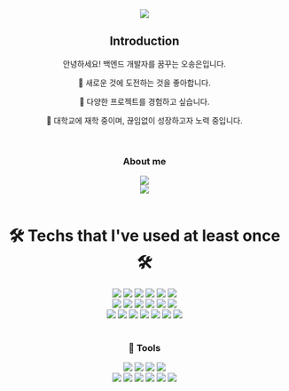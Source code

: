 <div align="center">
  <img src="https://capsule-render.vercel.app/api?type=waving&color=timeGradient&text=Welcome%20to%20SongEun's%20GitHub%20👋&animation=twinkling&fontSize=35&fontAlignY=40&fontAlign=52&height=250">
</div>

<div align="center">
  <h2>Introduction</h2>
  <p>안녕하세요! 백엔드 개발자를 꿈꾸는 오송은입니다.</p>
  <p>🌱 새로운 것에 도전하는 것을 좋아합니다.</p>
  <p>🌱 다양한 프로젝트를 경험하고 싶습니다.</p>
  <p>🌱 대학교에 재학 중이며, 끊임없이 성장하고자 노력 중입니다.</p>
</div>

<br>

<div align="center">
  <h3><b>About me</b></h3>
  <div style="display:flex; flex-direction:column; align-items:center;">
    <a href="https://www.instagram.com/songeun_1228/">
      <img src="https://img.shields.io/badge/Instagram-E4405F?style=for-the-badge&logo=Instagram&logoColor=white"> 
    </a>
    <a href="mailto:zxcvbnm85493@gmail.com">
      <img src="https://img.shields.io/badge/Gmail-EA4335?style=for-the-badge&logo=Gmail&logoColor=white">
    </a>
  </div>
</div>

<br>

<div align=center><h1>🛠 Techs that I've used at least once 🛠</h1></div>

<div align="center">
  <img src="https://img.shields.io/badge/Java-007396?style=for-the-badge&logo=Java&logoColor=white"/>
  <img src="https://img.shields.io/badge/Python-3776AB?style=for-the-badge&logo=Python&logoColor=white"/>
  <img src="https://img.shields.io/badge/C++-00599C?style=for-the-badge&logo=Cplusplus&logoColor=white"/>
  <img src="https://img.shields.io/badge/Python-3776AB?style=for-the-badge&logo=Python&logoColor=white"/>
  <img src="https://img.shields.io/badge/C%23-239120?style=for-the-badge&logo=Csharp&logoColor=white"/>
  <img src="https://img.shields.io/badge/JavaScript-F7DF1E?style=for-the-badge&logo=JavaScript&logoColor=white"/>
</div>

<div align="center">
  <img src="https://img.shields.io/badge/Spring-6DB33F?style=for-the-badge&logo=Spring&logoColor=white"/>
  <img src="https://img.shields.io/badge/SpringBoot-6DB33F?style=for-the-badge&logo=SpringBoot&logoColor=white"/>
  <img src="https://img.shields.io/badge/jQuery-0769AD?style=for-the-badge&logo=jQuery&logoColor=white"/>
  <img src="https://img.shields.io/badge/Linux-FCC624?style=for-the-badge&logo=Linux&logoColor=white"/>
  <img src="https://img.shields.io/badge/MySQL-4479A1?style=for-the-badge&logo=MySQL&logoColor=white"/>
  <img src="https://img.shields.io/badge/MariaDB-003545?style=for-the-badge&logo=MariaDB&logoColor=white"/>
</div>

<div align="center">
  <img src="https://img.shields.io/badge/PHP-777BB4?style=for-the-badge&logo=PHP&logoColor=white"/>
  <img src="https://img.shields.io/badge/CSS3-1572B6?style=for-the-badge&logo=CSS3&logoColor=white"/>
  <img src="https://img.shields.io/badge/HTML5-E34F26?style=for-the-badge&logo=HTML5&logoColor=white"/>
  <img src="https://img.shields.io/badge/AWS-232F3E?style=for-the-badge&logo=AmazonAWS&logoColor=white"/>
  <img src="https://img.shields.io/badge/AmazonEC2-FF9900?style=for-the-badge&logo=AmazonEC2&logoColor=white"/>
  <img src="https://img.shields.io/badge/AmazonS3-569A31?style=for-the-badge&logo=AmazonS3&logoColor=white"/>
  <img src="https://img.shields.io/badge/AndroidStudio-3DDC84?style=for-the-badge&logo=AndroidStudio&logoColor=white"/>
</div>

<br>

<h3 align="center">🔨 Tools</h3>

<div align="center">
  <img src="https://img.shields.io/badge/VisualStudio-5C2D91?style=for-the-badge&logo=VisualStudio&logoColor=white"/>
  <img src="https://img.shields.io/badge/VisualStudioCode-007ACC?style=for-the-badge&logo=VisualStudioCode&logoColor=white"/>
  <img src="https://img.shields.io/badge/VirtualBox-183A61?style=for-the-badge&logo=VirtualBox&logoColor=white"/>
  <img src="https://img.shields.io/badge/CentOS-262577?style=for-the-badge&logo=CentOS&logoColor=white"/>
</div>

<div align="center">
  <img src="https://img.shields.io/badge/EclipseIDE-2C2255?style=for-the-badge&logo=EclipseIDE&logoColor=white"/>
  <img src="https://img.shields.io/badge/ApacheTomcat-F8DC75?style=for-the-badge&logo=ApacheTomcat&logoColor=white"/>
  <img src="https://img.shields.io/badge/GitHub-181717?style=for-the-badge&logo=GitHub&logoColor=white"/>
  <img src="https://img.shields.io/badge/git-F05032?style=for-the-badge&logo=git&logoColor=white">
  <img src="https://img.shields.io/badge/Notion-000000?style=for-the-badge&logo=Notion&logoColor=white"/>
  <img src="https://img.shields.io/badge/Slack-4A154B?style=for-the-badge&logo=Slack&logoColor=white"/>
</div>


<!--
**ddoddo1228/ddoddo1228** is a ✨ _special_ ✨ repository because its `README.md` (this file) appears on your GitHub profile.

Here are some ideas to get you started:

- 🔭 I’m currently working on ...
- 🌱 I’m currently learning ...
- 👯 I’m looking to collaborate on ...
- 🤔 I’m looking for help with ...
- 💬 Ask me about ...
- 📫 How to reach me: ...
- 😄 Pronouns: ...
- ⚡ Fun fact: ...
-->

